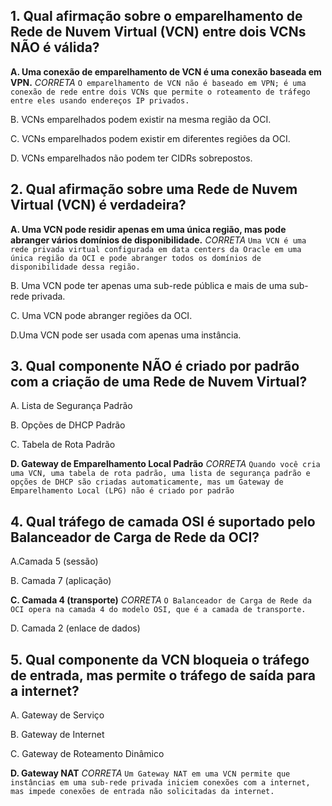 ## 1. Qual afirmação sobre o emparelhamento de Rede de Nuvem Virtual (VCN) entre dois VCNs NÃO é válida?

**A. Uma conexão de emparelhamento de VCN é uma conexão baseada em VPN.** *CORRETA*
`O emparelhamento de VCN não é baseado em VPN; é uma conexão de rede entre dois VCNs que permite o roteamento de tráfego entre eles usando endereços IP privados.`

B. VCNs emparelhados podem existir na mesma região da OCI.

C. VCNs emparelhados podem existir em diferentes regiões da OCI.

D. VCNs emparelhados não podem ter CIDRs sobrepostos.

## 2. Qual afirmação sobre uma Rede de Nuvem Virtual (VCN) é verdadeira?

**A. Uma VCN pode residir apenas em uma única região, mas pode abranger vários domínios de disponibilidade.** *CORRETA*
`Uma VCN é uma rede privada virtual configurada em data centers da Oracle em uma única região da OCI e pode abranger todos os domínios de disponibilidade dessa região.`

B. Uma VCN pode ter apenas uma sub-rede pública e mais de uma sub-rede privada.

C. Uma VCN pode abranger regiões da OCI.

D.Uma VCN pode ser usada com apenas uma instância.

## 3. Qual componente NÃO é criado por padrão com a criação de uma Rede de Nuvem Virtual?

A. Lista de Segurança Padrão

B. Opções de DHCP Padrão

C. Tabela de Rota Padrão

**D. Gateway de Emparelhamento Local Padrão** *CORRETA*
`Quando você cria uma VCN, uma tabela de rota padrão, uma lista de segurança padrão e opções de DHCP são criadas automaticamente, mas um Gateway de Emparelhamento Local (LPG) não é criado por padrão`

## 4. Qual tráfego de camada OSI é suportado pelo Balanceador de Carga de Rede da OCI?

A.Camada 5 (sessão)

B. Camada 7 (aplicação)

**C. Camada 4 (transporte)** *CORRETA*
`O Balanceador de Carga de Rede da OCI opera na camada 4 do modelo OSI, que é a camada de transporte.`

D. Camada 2 (enlace de dados)

## 5. Qual componente da VCN bloqueia o tráfego de entrada, mas permite o tráfego de saída para a internet?

A. Gateway de Serviço

B. Gateway de Internet

C. Gateway de Roteamento Dinâmico

**D. Gateway NAT** *CORRETA*
`Um Gateway NAT em uma VCN permite que instâncias em uma sub-rede privada iniciem conexões com a internet, mas impede conexões de entrada não solicitadas da internet.`